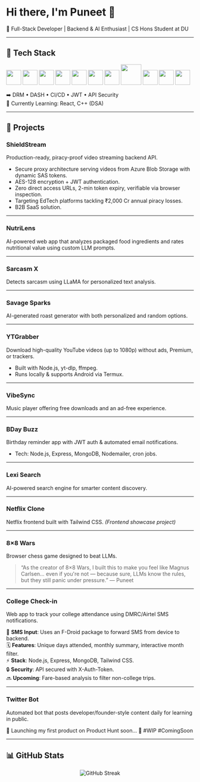 # Hi there, I'm Puneet 👋  
🚀 Full-Stack Developer | Backend & AI Enthusiast | CS Hons Student at DU

---

## 🔹 Tech Stack
<p align="left">
  <img src="https://cdn.jsdelivr.net/gh/devicons/devicon/icons/html5/html5-original.svg" width="40" height="40"/>
  <img src="https://cdn.jsdelivr.net/gh/devicons/devicon/icons/css3/css3-original.svg" width="40" height="40"/>
  <img src="https://cdn.jsdelivr.net/gh/devicons/devicon/icons/javascript/javascript-original.svg" width="40" height="40"/>
  <img src="https://cdn.jsdelivr.net/gh/devicons/devicon/icons/nodejs/nodejs-original.svg" width="40" height="40"/>
  <img src="https://cdn.jsdelivr.net/gh/devicons/devicon/icons/express/express-original.svg" width="40" height="40"/>
  <img src="https://cdn.jsdelivr.net/gh/devicons/devicon/icons/mongodb/mongodb-original.svg" width="40" height="40"/>
  <img src="https://www.vectorlogo.zone/logos/tailwindcss/tailwindcss-icon.svg" width="40" height="40"/>
  <img src="https://upload.wikimedia.org/wikipedia/commons/5/5f/FFmpeg_Logo_new.svg" width="55" height="55"/>
  <img src="https://cdn.jsdelivr.net/gh/devicons/devicon/icons/azure/azure-original.svg" width="40" height="40"/>
  <img src="https://cdn.jsdelivr.net/gh/devicons/devicon/icons/apachekafka/apachekafka-original.svg" width="40" height="40"/>
  <img src="https://cdn.jsdelivr.net/gh/devicons/devicon/icons/firebase/firebase-plain.svg" width="40" height="40"/>
</p>

➡️ DRM • DASH • CI/CD • JWT • API Security  
🔹 Currently Learning: React, C++ (DSA)  

---

## 🔹 Projects

###  ShieldStream  
Production-ready, piracy-proof video streaming backend API.  
- Secure proxy architecture serving videos from Azure Blob Storage with dynamic SAS tokens.  
- AES-128 encryption + JWT authentication.  
- Zero direct access URLs, 2-min token expiry, verifiable via browser inspection.  
- Targeting EdTech platforms tackling ₹2,000 Cr annual piracy losses.  
- B2B SaaS solution.  

---

###  NutriLens  
AI-powered web app that analyzes packaged food ingredients and rates nutritional value using custom LLM prompts.  

---

###  Sarcasm X  
Detects sarcasm using LLaMA for personalized text analysis.  

---

###  Savage Sparks  
AI-generated roast generator with both personalized and random options.  

---

###  YTGrabber  
Download high-quality YouTube videos (up to 1080p) without ads, Premium, or trackers.  
- Built with Node.js, yt-dlp, ffmpeg.  
- Runs locally & supports Android via Termux.  

---

###  VibeSync  
Music player offering free downloads and an ad-free experience.  

---

###  BDay Buzz  
Birthday reminder app with JWT auth & automated email notifications.  
- Tech: Node.js, Express, MongoDB, Nodemailer, cron jobs.  

---

###  Lexi Search  
AI-powered search engine for smarter content discovery.  

---

###  Netflix Clone  
Netflix frontend built with Tailwind CSS. *(Frontend showcase project)*  

---

###  8×8 Wars  
Browser chess game designed to beat LLMs.  

> “As the creator of 8×8 Wars, I built this to make you feel like Magnus Carlsen… even if you're not — because sure, LLMs know the rules, but they still panic under pressure.” — Puneet  

---

###  College Check-in  
Web app to track your college attendance using DMRC/Airtel SMS notifications.  

📲 **SMS Input**: Uses an F-Droid package to forward SMS from device to backend.  
🗓️ **Features**: Unique days attended, monthly summary, interactive month filter.  
⚡ **Stack**: Node.js, Express, MongoDB, Tailwind CSS.  
🔒 **Security**: API secured with X-Auth-Token.  
🔜 **Upcoming**: Fare-based analysis to filter non-college trips.  

---

###  Twitter Bot  
Automated bot that posts developer/founder-style content daily for learning in public.  

🚀 Launching my first product on Product Hunt soon… 👀 #WIP #ComingSoon  

---

## 📊 GitHub Stats
<p align="center">
  <img src="https://streak-stats.demolab.com/?user=PuneetKumar1790&theme=dark&hide_border=true" alt="GitHub Streak"/>
</p>
